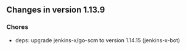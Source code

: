 
## Changes in version 1.13.9

### Chores

* deps: upgrade jenkins-x/go-scm to version 1.14.15 (jenkins-x-bot)

